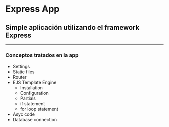 # Express App
## Simple aplicación utilizando el framework Express
---
### Conceptos tratados en la app
- Settings
- Static files
- Router
- EJS Template Engine
  - Installation
  - Configuration
  - Partials
  - if statement
  - for loop statement
- Asyc code
- Database connection

